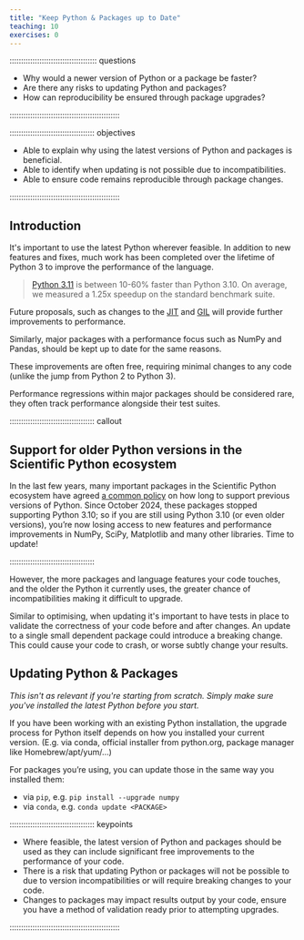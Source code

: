 ```yaml
---
title: "Keep Python & Packages up to Date"
teaching: 10
exercises: 0
---
```


:::::::::::::::::::::::::::::::::::::: questions

- Why would a newer version of Python or a package be faster?
- Are there any risks to updating Python and packages?
- How can reproducibility be ensured through package upgrades?

::::::::::::::::::::::::::::::::::::::::::::::::

::::::::::::::::::::::::::::::::::::: objectives

- Able to explain why using the latest versions of Python and packages is beneficial.
- Able to identify when updating is not possible due to incompatibilities. 
- Able to ensure code remains reproducible through package changes.

::::::::::::::::::::::::::::::::::::::::::::::::

## Introduction

<!-- Why it's important to use the most recent Python and packages viable -->
It's important to use the latest Python wherever feasible. In addition to new features and fixes, much work has been completed over the lifetime of Python 3 to improve the performance of the language.

> [Python 3.11](https://docs.python.org/3/whatsnew/3.11.html) is between 10-60% faster than Python 3.10. On average, we measured a 1.25x speedup on the standard benchmark suite.

Future proposals, such as changes to the [JIT](https://tonybaloney.github.io/posts/python-gets-a-jit.html) and [GIL](https://peps.python.org/pep-0703/) will provide further improvements to performance.

Similarly, major packages with a performance focus such as NumPy and Pandas, should be kept up to date for the same reasons.

<!-- performance regressions for major packages are rare -->
These improvements are often free, requiring minimal changes to any code (unlike the jump from Python 2 to Python 3).

Performance regressions within major packages should be considered rare, they often track performance alongside their test suites.

::::::::::::::::::::::::::::::::::::: callout

## Support for older Python versions in the Scientific Python ecosystem

In the last few years, many important packages in the Scientific Python ecosystem have agreed [a common policy](https://scientific-python.org/specs/spec-0000/) on how long to support previous versions of Python.
Since October 2024, these packages stopped supporting Python 3.10; so if you are still using Python 3.10 (or even older versions), you’re now losing access to new features and performance improvements in NumPy, SciPy, Matplotlib and many other libraries. Time to update!

:::::::::::::::::::::::::::::::::::::


<!-- Not always possible due to incompatibilities -->
However, the more packages and language features your code touches, and the older the Python it currently uses, the greater chance of incompatibilities making it difficult to upgrade.

<!-- Updates may include breaking changes, important to have validation inplace to ensure results aren't affected -->
Similar to optimising, when updating it's important to have tests in place to validate the correctness of your code before and after changes.
An update to a single small dependent package could introduce a breaking change.
This could cause your code to crash, or worse subtly change your results.


## Updating Python & Packages

<!-- Not as relevant if you are starting from scratch -->
*This isn't as relevant if you're starting from scratch. Simply make sure you've installed the latest Python before you start.*


<!-- todo recommended way, because Python is incredibly bad at this -->
If you have been working with an existing Python installation, the upgrade process for Python itself depends on how you installed your current version. (E.g. via conda, official installer from python.org, package manager like Homebrew/apt/yum/…)

For packages you’re using, you can update those in the same way you installed them:
* via `pip`, e.g. `pip install --upgrade numpy`
* via `conda`, e.g. `conda update <PACKAGE>`

<!-- Worth also mentioning for same reason, to have requirements.txt? -->



::::::::::::::::::::::::::::::::::::: keypoints

- Where feasible, the latest version of Python and packages should be used as they can include significant free improvements to the performance of your code.
- There is a risk that updating Python or packages will not be possible to due to version incompatibilities or will require breaking changes to your code.
- Changes to packages may impact results output by your code, ensure you have a method of validation ready prior to attempting upgrades.

::::::::::::::::::::::::::::::::::::::::::::::::
